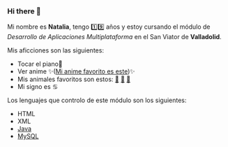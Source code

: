 ### Hi there 👋

Mi nombre es **Natalia**, tengo 1️⃣9️⃣ años y estoy cursando el módulo de _Desarrollo de Aplicaciones Multiplataforma_ en el San Viator de **Valladolid**.

Mis aficciones son las siguientes:
* Tocar el piano🎹
* Ver anime ✨([Mi anime favorito es este](https://es.wikipedia.org/wiki/Kimetsu_no_Yaiba))✨
* Mis animales favoritos son estos: [🐘](https://www.google.com/url?sa=i&url=http%3A%2F%2Fwww.historionauta.com%2F2021%2F08%2Fel-elefante%2F&psig=AOvVaw03MXjVJHj5ZUIbIxZZvpJn&ust=1652343750842000&source=images&cd=vfe&ved=0CAwQjRxqFwoTCJDh46WC1_cCFQAAAAAdAAAAABAY) [🐼](https://www.google.com/imgres?imgurl=https%3A%2F%2Fosos10.com%2Fwp-content%2Fuploads%2F2017%2F09%2Foso-panda-habitat-.jpg&imgrefurl=https%3A%2F%2Fosos10.com%2Fpanda%2Fhabitat-donde-viven%2F&tbnid=P1t3bOIgRuPt9M&vet=12ahUKEwjHibyXhdf3AhUHsxoKHXl5DKYQMygPegUIARDzAQ..i&docid=fQ80leA531F38M&w=800&h=661&q=fotos%20osos%20panda&safe=active&ved=2ahUKEwjHibyXhdf3AhUHsxoKHXl5DKYQMygPegUIARDzAQ) [🐎](https://www.google.com/imgres?imgurl=https%3A%2F%2Fwww.zotal.com%2Fwp-content%2Fuploads%2F2019%2F08%2Frazascaballos.png&imgrefurl=https%3A%2F%2Fwww.zotal.com%2Ftipos-y-razas-de-caballos%2F&tbnid=6DZNPeObTnIJ4M&vet=12ahUKEwiwrL26hdf3AhXNxoUKHeliC4cQMygAegUIARDVAQ..i&docid=lH0fZ5kPs8ug3M&w=1022&h=557&q=fotos%20caballos&safe=active&ved=2ahUKEwiwrL26hdf3AhXNxoUKHeliC4cQMygAegUIARDVAQ)
* Mi signo es ♋

Los lenguajes que controlo de este módulo son los siguientes:
* HTML
* XML 
* [Java](https://github.com/devicons/devicon/blob/master/icons/java/java-original-wordmark.svg)
* [MySQL](https://github.com/devicons/devicon/blob/master/icons/mysql/mysql-original-wordmark.svg)
